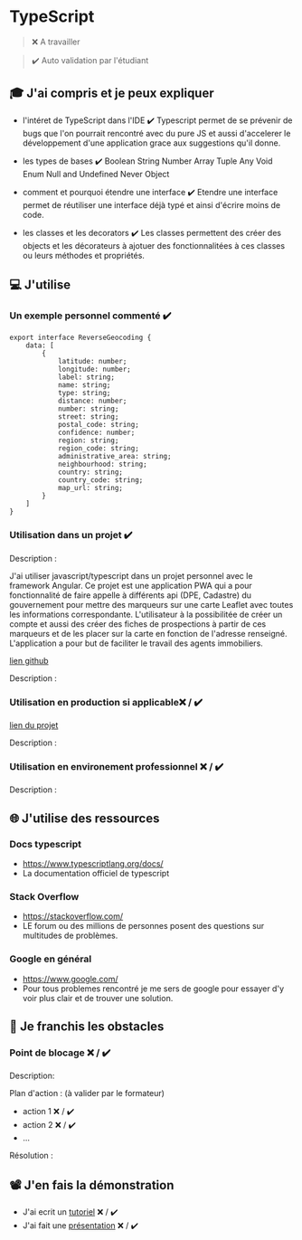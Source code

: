 # TypeScript

> ❌ A travailler

> ✔️ Auto validation par l'étudiant

## 🎓 J'ai compris et je peux expliquer

- l'intéret de TypeScript dans l'IDE ✔️
Typescript permet de se prévenir de bugs que l'on pourrait rencontré avec du pure JS et aussi d'accelerer le développement d'une application grace aux suggestions qu'il donne.

- les types de bases ✔️
Boolean
String
Number
Array
Tuple
Any
Void
Enum
Null and Undefined
Never
Object

- comment et pourquoi étendre une interface ✔️
Etendre une interface permet de réutiliser une interface déjà typé et ainsi d'écrire moins de code.

- les classes et les decorators ✔️
Les classes permettent des créer des objects et les décorateurs à ajotuer des fonctionnalitées à ces classes ou leurs méthodes et propriétés.

## 💻 J'utilise

### Un exemple personnel commenté ✔️

```
export interface ReverseGeocoding {
    data: [ 
        {
            latitude: number;
            longitude: number;
            label: string;
            name: string;
            type: string;
            distance: number;
            number: string;
            street: string;
            postal_code: string;
            confidence: number;
            region: string;
            region_code: string;
            administrative_area: string;
            neighbourhood: string;
            country: string;
            country_code: string;
            map_url: string;
        }
    ]
}
```
### Utilisation dans un projet ✔️

Description :

J'ai utiliser javascript/typescript dans un projet personnel avec le framework Angular.
Ce projet est une application PWA qui a pour fonctionnalité de faire appelle à différents api (DPE, Cadastre) du gouvernement pour mettre des marqueurs sur une carte Leaflet avec toutes les informations correspondante.
L'utilisateur à la possibilitée de créer un compte et aussi des créer des fiches de prospections à partir de ces marqueurs et de les placer sur la carte en fonction de l'adresse renseigné.
L'application a pour but de faciliter le travail des agents immobiliers.

[lien github](https://github.com/Vahnra/moncomparateur-immo)

Description :

### Utilisation en production si applicable❌ / ✔️

[lien du projet](...)

Description :

### Utilisation en environement professionnel ❌ / ✔️

Description :

## 🌐 J'utilise des ressources

### Docs typescript

- https://www.typescriptlang.org/docs/
- La documentation officiel de typescript

### Stack Overflow

- https://stackoverflow.com/
- LE forum ou des millions de personnes posent des questions sur multitudes de problèmes.

### Google en général

- https://www.google.com/
- Pour tous problemes rencontré je me sers de google pour essayer d'y voir plus clair et de trouver une solution.

## 🚧 Je franchis les obstacles

### Point de blocage ❌ / ✔️

Description:

Plan d'action : (à valider par le formateur)

- action 1 ❌ / ✔️
- action 2 ❌ / ✔️
- ...

Résolution :

## 📽️ J'en fais la démonstration

- J'ai ecrit un [tutoriel](...) ❌ / ✔️
- J'ai fait une [présentation](...) ❌ / ✔️

